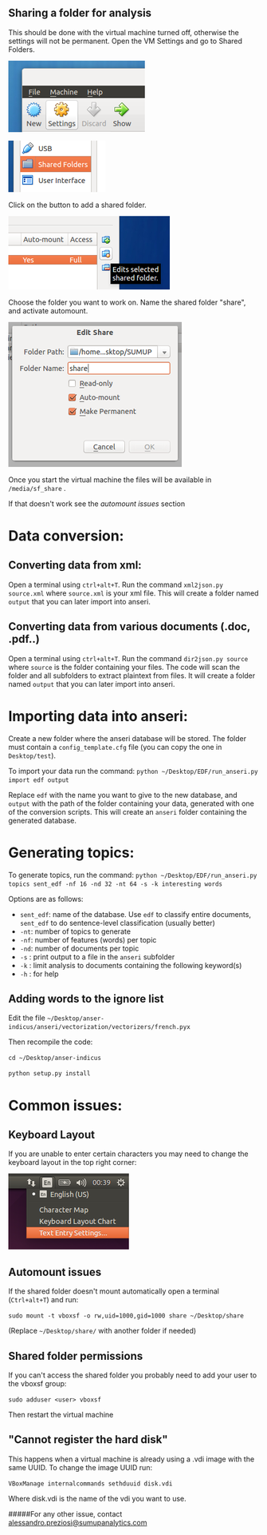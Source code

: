 Sharing a folder for analysis
-----------------------------

This should be done with the virtual machine turned off, otherwise the settings will not be permanent. Open the VM Settings and go to Shared Folders.

![Step 1](img/step1.png)

![Step 2](img/step2.png)

Click on the button to add a shared folder.

![Step 3](img/step3.png)
 
Choose the folder you want to work on. Name the shared folder "share", and activate automount.

![Step 4](img/step4.png)

Once you start the virtual machine the files will be available in `/media/sf_share` .

If that doesn't work see the _automount issues_ section

Data conversion:
================

Converting data from xml:
-------------------------

Open a terminal using `ctrl+alt+T`. Run the command `xml2json.py source.xml` where `source.xml` is your xml file. This will create a folder named `output` that you can later import into anseri.

Converting data from various documents (.doc, .pdf..)
-----------------------------------------------------

Open a terminal using `ctrl+alt+T`. Run the command `dir2json.py source` where `source` is the folder containing your files. The code will scan the folder and all subfolders to extract plaintext from files. It will create a folder named `output` that you can later import into anseri.

Importing data into anseri:
===========================

Create a new folder where the anseri database will be stored. The folder must contain a `config_template.cfg` file (you can copy the one in `Desktop/test`). 

To import your data run the command: `python ~/Desktop/EDF/run_anseri.py import edf output` 

Replace `edf` with the name you want to give to the new database, and `output` with the path of the folder containing your data, generated with one of the conversion scripts. This will create an `anseri` folder containing the generated database.

Generating topics:
==================

To generate topics, run the command: `python ~/Desktop/EDF/run_anseri.py topics sent_edf -nf 16 -nd 32 -nt 64 -s -k interesting words`

Options are as follows:

- `sent_edf`: name of the database. Use `edf` to classify entire documents, `sent_edf` to do sentence-level classification (usually better)
- `-nt`: number of topics to generate
- `-nf`: number of features (words) per topic
- `-nd`: number of documents per topic
- `-s` : print output to a file in the `anseri` subfolder
- `-k` : limit analysis to documents containing the following keyword(s)
- `-h` : for help

Adding words to the ignore list
-------------------------------

Edit the file `~/Desktop/anser-indicus/anseri/vectorization/vectorizers/french.pyx`

Then recompile the code:

`cd ~/Desktop/anser-indicus`

`python setup.py install`


Common issues:
==============

Keyboard Layout
---------------

If you are unable to enter certain characters you may need to change the keyboard layout in the top right corner:

![Layout](img/layout.png)


Automount issues
----------------

If the shared folder doesn't mount automatically open a terminal (`Ctrl+alt+T`) and run:

`sudo mount -t vboxsf -o rw,uid=1000,gid=1000 share ~/Desktop/share`

(Replace `~/Desktop/share/` with another folder if needed)

Shared folder permissions
-------------------------

If you can't access the shared folder you probably need to add your user to the vboxsf group:

`sudo adduser <user> vboxsf`

Then restart the virtual machine


"Cannot register the hard disk"
-------------------------------

This happens when a virtual machine is already using a .vdi image with the same UUID. To change the image UUID run:

`VBoxManage internalcommands sethduuid disk.vdi`

Where disk.vdi is the name of the vdi you want to use.

#####For any other issue, contact alessandro.preziosi@sumupanalytics.com
